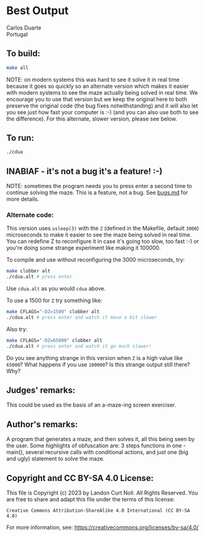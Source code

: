 # Best Output

Carlos Duarte  
Portugal


## To build:

```sh
make all
```

NOTE: on modern systems this was hard to see it solve it in real time because it
goes so quickly so an alternate version which makes it easier with
modern systems to see the maze actually being solved in real time. We encourage
you to use that version but we keep the original here to both preserve the
original code (the bug fixes notwithstanding) and it will also let you see just
how fast your computer is :-) (and you can also use both to see the difference).
For this alternate, slower version, please see below.


## To run:

```sh
./cdua
```


## INABIAF - it's not a bug it's a feature! :-)

NOTE: sometimes the program needs you to press enter a second time to continue
solving the maze. This is a feature, not a bug. See [bugs.md](/bugs.md) for more
details.


### Alternate code:

This version uses `usleep(3)` with the `Z` (defined in the Makefile, default
`3000`) microseconds to make it easier to see the maze being solved in real
time. You can redefine Z to reconfigure it in case it's going too slow, too
fast :-) or you're doing some strange experiment like making it 100000.

To compile and use without reconfiguring the 3000
microseconds, try:

```sh
make clobber alt
./cdua.alt # press enter
```

Use `cdua.alt` as you would `cdua` above.

To use a 1500 for `Z` try something like:

```sh
make CFLAGS="-DZ=1500" clobber alt
./cdua.alt # press enter and watch it move a bit slower
```

Also try:

```sh
make CFLAGS="-DZ=65000" clobber alt
./cdua.alt # press enter and watch it go much slower!
```

Do you see anything strange in this version when `Z` is a high value like
`65000`? What happens if you use `100000`? Is this strange output still there?
Why?


## Judges' remarks:

This could be used as the basis of an a-maze-ing screen exerciser.


## Author's remarks:

A program that generates a maze, and then solves it, all this being
seen by the user.  Some highlights of obfuscation are: 3 steps
functions in one - main(), several recursive calls with conditional
actions, and just one (big and ugly) statement to solve the maze.


## Copyright and CC BY-SA 4.0 License:

This file is Copyright (c) 2023 by Landon Curt Noll.  All Rights Reserved.
You are free to share and adapt this file under the terms of this license:

    Creative Commons Attribution-ShareAlike 4.0 International (CC BY-SA 4.0)

For more information, see: https://creativecommons.org/licenses/by-sa/4.0/
